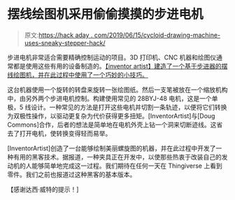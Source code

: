 # 摆线绘图机采用偷偷摸摸的步进电机

> 原文:[https://hack aday . com/2019/06/15/cycloid-drawing-machine-uses-sneaky-stepper-hack/](https://hackaday.com/2019/06/15/cycloid-drawing-machine-uses-sneaky-stepper-hack/)

步进电机非常适合需要精确控制运动的项目。3D 打印机、CNC 机器和绘图仪通常都是使用这些有用的设备制造的。[【inventor artist】建造了一个基于步进器的摆线绘图机，并在此过程中使用了一个巧妙的小技巧。](http://inventorartist.com/cycloid-o-matic/)

这台机器使用一个旋转的转盘来旋转一张绘图纸。然后一支笔被放在一个缩放机构中，由另外两个步进电机控制。构建使用常见的 28BYJ-48 电机，这是一个单极，5 线设计。一种常见的方法是打开这些电机并切割一条轨迹，以便将它们转换为双极性操作，以驱动更复杂为代价获得更多扭矩。[InventorArtist]与[Doug Commons]合作，后者的想法是简单地在电机外壳上钻一个洞来切断迹线。这省去了打开电机，使转换变得轻而易举。

[InventorArtist]创造了一台能够绘制美丽螺旋图的机器，并在此过程中开发了一种有用的黑客技术。据报道，一种夹具正在开发中，以使那些热衷于改装自己的发动机的人能够简单地完成这一过程。我们期待在任何一天在 Thingiverse 上看到零件。我们之前也报道过这种黑客的基本版本。

【感谢达西·威特的提示！]